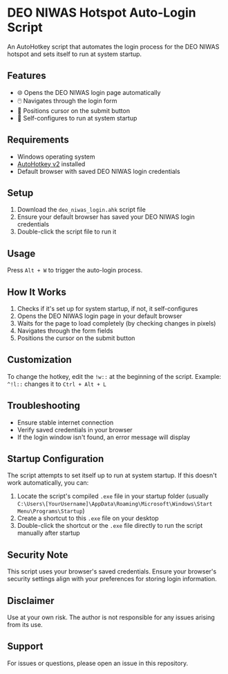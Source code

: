 # DEO NIWAS Hotspot Auto-Login Script

An AutoHotkey script that automates the login process for the DEO NIWAS hotspot and sets itself to run at system startup.

## Features

- 🌐 Opens the DEO NIWAS login page automatically
- 🖱️ Navigates through the login form
- 🚀 Positions cursor on the submit button
- 🔄 Self-configures to run at system startup

## Requirements

- Windows operating system
- [AutoHotkey v2](https://www.autohotkey.com/) installed
- Default browser with saved DEO NIWAS login credentials

## Setup

1. Download the `deo_niwas_login.ahk` script file
2. Ensure your default browser has saved your DEO NIWAS login credentials
3. Double-click the script file to run it

## Usage

Press `Alt + W` to trigger the auto-login process.

## How It Works

1. Checks if it's set up for system startup, if not, it self-configures
2. Opens the DEO NIWAS login page in your default browser
3. Waits for the page to load completely (by checking changes in pixels)
4. Navigates through the form fields
5. Positions the cursor on the submit button

## Customization

To change the hotkey, edit the `!w::` at the beginning of the script. 
Example: `^!l::` changes it to `Ctrl + Alt + L`

## Troubleshooting

- Ensure stable internet connection
- Verify saved credentials in your browser
- If the login window isn't found, an error message will display

## Startup Configuration

The script attempts to set itself up to run at system startup. If this doesn't work automatically, you can:

1. Locate the script's compiled `.exe` file in your startup folder (usually `C:\Users\[YourUsername]\AppData\Roaming\Microsoft\Windows\Start Menu\Programs\Startup`)
2. Create a shortcut to this `.exe` file on your desktop
3. Double-click the shortcut or the `.exe` file directly to run the script manually after startup

## Security Note

This script uses your browser's saved credentials. Ensure your browser's security settings align with your preferences for storing login information.

## Disclaimer

Use at your own risk. The author is not responsible for any issues arising from its use.

## Support

For issues or questions, please open an issue in this repository.
